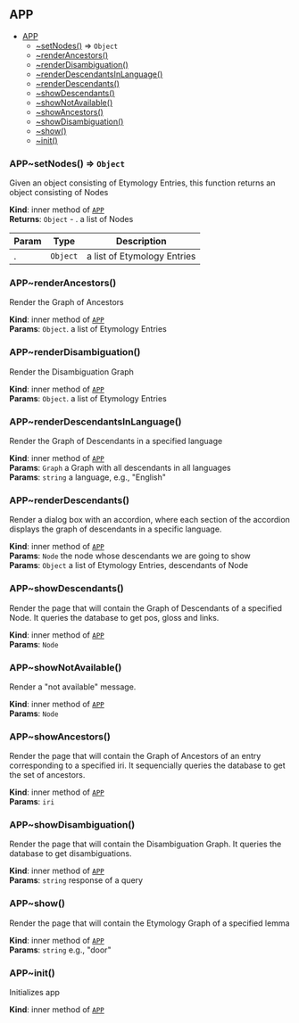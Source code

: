 <a name="module_APP"></a>

## APP

* [APP](#module_APP)
    * [~setNodes()](#module_APP..setNodes) ⇒ <code>Object</code>
    * [~renderAncestors()](#module_APP..renderAncestors)
    * [~renderDisambiguation()](#module_APP..renderDisambiguation)
    * [~renderDescendantsInLanguage()](#module_APP..renderDescendantsInLanguage)
    * [~renderDescendants()](#module_APP..renderDescendants)
    * [~showDescendants()](#module_APP..showDescendants)
    * [~showNotAvailable()](#module_APP..showNotAvailable)
    * [~showAncestors()](#module_APP..showAncestors)
    * [~showDisambiguation()](#module_APP..showDisambiguation)
    * [~show()](#module_APP..show)
    * [~init()](#module_APP..init)

<a name="module_APP..setNodes"></a>

### APP~setNodes() ⇒ <code>Object</code>
Given an object consisting of Etymology Entries, 
this function returns an object consisting of Nodes

**Kind**: inner method of [<code>APP</code>](#module_APP)  
**Returns**: <code>Object</code> - .<Node> a list of Nodes  

| Param | Type | Description |
| --- | --- | --- |
| .<EtymologyEntry> | <code>Object</code> | a list of Etymology Entries |

<a name="module_APP..renderAncestors"></a>

### APP~renderAncestors()
Render the Graph of Ancestors

**Kind**: inner method of [<code>APP</code>](#module_APP)  
**Params**: <code>Object</code>.<EtymologyEntry> a list of Etymology Entries  
<a name="module_APP..renderDisambiguation"></a>

### APP~renderDisambiguation()
Render the Disambiguation Graph

**Kind**: inner method of [<code>APP</code>](#module_APP)  
**Params**: <code>Object</code>.<EtymologyEntry> a list of Etymology Entries  
<a name="module_APP..renderDescendantsInLanguage"></a>

### APP~renderDescendantsInLanguage()
Render the Graph of Descendants in a specified language

**Kind**: inner method of [<code>APP</code>](#module_APP)  
**Params**: <code>Graph</code> a Graph with all descendants in all languages  
**Params**: <code>string</code> a language, e.g., "English"  
<a name="module_APP..renderDescendants"></a>

### APP~renderDescendants()
Render a dialog box with
an accordion, where each section of the accordion 
displays the graph of descendants in a specific language.

**Kind**: inner method of [<code>APP</code>](#module_APP)  
**Params**: <code>Node</code> the node whose descendants we are going to show  
**Params**: <code>Object</code> a list of Etymology Entries, descendants of Node  
<a name="module_APP..showDescendants"></a>

### APP~showDescendants()
Render the page that will contain the Graph of Descendants 
of a specified Node. It queries the database to get pos, gloss and links.

**Kind**: inner method of [<code>APP</code>](#module_APP)  
**Params**: <code>Node</code>  
<a name="module_APP..showNotAvailable"></a>

### APP~showNotAvailable()
Render a "not available" message.

**Kind**: inner method of [<code>APP</code>](#module_APP)  
**Params**: <code>Node</code>  
<a name="module_APP..showAncestors"></a>

### APP~showAncestors()
Render the page that will contain the Graph of Ancestors 
of an entry corresponding to a specified iri. It sequencially queries 
the database to get the set of ancestors.

**Kind**: inner method of [<code>APP</code>](#module_APP)  
**Params**: <code>iri</code>  
<a name="module_APP..showDisambiguation"></a>

### APP~showDisambiguation()
Render the page that will contain the Disambiguation Graph. 
It queries the database to get disambiguations.

**Kind**: inner method of [<code>APP</code>](#module_APP)  
**Params**: <code>string</code> response of a query  
<a name="module_APP..show"></a>

### APP~show()
Render the page that will contain the Etymology Graph 
of a specified lemma

**Kind**: inner method of [<code>APP</code>](#module_APP)  
**Params**: <code>string</code> e.g., "door"  
<a name="module_APP..init"></a>

### APP~init()
Initializes app

**Kind**: inner method of [<code>APP</code>](#module_APP)  
